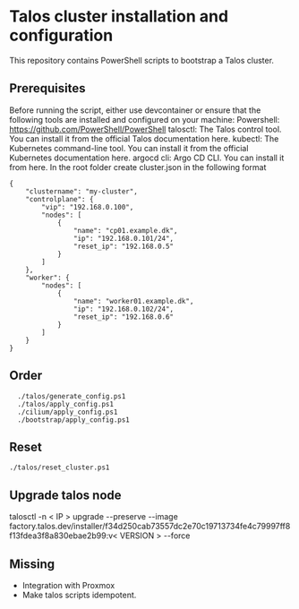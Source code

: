# Talos cluster installation and configuration
This repository contains PowerShell scripts to bootstrap a Talos cluster.

## Prerequisites
Before running the script, either use devcontainer or ensure that the following tools are installed and configured on your machine:
    Powershell: https://github.com/PowerShell/PowerShell 
    talosctl: The Talos control tool. You can install it from the official Talos documentation here.
    kubectl: The Kubernetes command-line tool. You can install it from the official Kubernetes documentation here.
    argocd cli: Argo CD CLI. You can install it from here.
In the root folder create cluster.json in the following format
```
{
    "clustername": "my-cluster",
    "controlplane": {
        "vip": "192.168.0.100",
        "nodes": [
            {
                "name": "cp01.example.dk",
                "ip": "192.168.0.101/24",
                "reset_ip": "192.168.0.5"
            }
        ]
    },
    "worker": {
        "nodes": [
            {
                "name": "worker01.example.dk",
                "ip": "192.168.0.102/24",
                "reset_ip": "192.168.0.6"
            }
        ]
    }
}
```


## Order
```
  ./talos/generate_config.ps1
  ./talos/apply_config.ps1
  ./cilium/apply_config.ps1
  ./bootstrap/apply_config.ps1
```
## Reset
```
./talos/reset_cluster.ps1
```
## Upgrade talos node
talosctl -n < IP >  upgrade --preserve --image factory.talos.dev/installer/f34d250cab73557dc2e70c19713734fe4c79997ff8f13fdea3f8a830ebae2b99:v< VERSION > --force

## Missing
  * Integration with Proxmox
  * Make talos scripts idempotent.